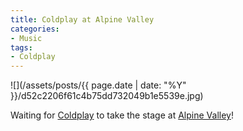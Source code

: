 ```yaml
---
title: Coldplay at Alpine Valley
categories:
- Music
tags:
- Coldplay
---
```


![](/assets/posts/{{ page.date | date: "%Y" }}/d52c2206f61c4b75dd732049b1e5539e.jpg)
  



Waiting for [Coldplay](http://coldplay.com/) to take the stage at [Alpine Valley](http://en.wikipedia.org/wiki/Alpine_Valley_Music_Theatre)!
